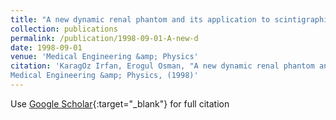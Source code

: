 ```yaml
---
title: "A new dynamic renal phantom and its application to scintigraphic studies for pixel basis functional radionuclide imaging"
collection: publications
permalink: /publication/1998-09-01-A-new-d
date: 1998-09-01
venue: 'Medical Engineering &amp; Physics'
citation: 'KaragOz Irfan, Erogul Osman, "A new dynamic renal phantom and its application to scintigraphic studies for pixel basis functional radionuclide imaging"
Medical Engineering &amp; Physics, (1998)'
---
```

Use [Google Scholar](https://scholar.google.com/scholar?q=A+new+dynamic+renal+phantom+and+its+application+to+scintigraphic+studies+for+pixel+basis+functional+radionuclide+imaging){:target="_blank"} for full citation